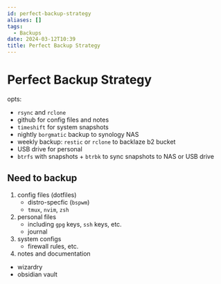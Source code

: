 ```yaml
---
id: perfect-backup-strategy
aliases: []
tags:
  - Backups
date: 2024-03-12T10:39
title: Perfect Backup Strategy
---
```

<!-- 2024-03-12-1039 (March 12, 2024 10:39 AM) -->

# Perfect Backup Strategy
opts:
- `rsync` and `rclone`
- github for config files and notes
- `timeshift` for system snapshots
- nightly `borgmatic` backup to synology NAS
- weekly backup: `restic` or `rclone` to backlaze b2 bucket
- USB drive for personal
- `btrfs` with snapshots + `btrbk` to sync snapshots to NAS or USB drive

## Need to backup
1. config files (dotfiles)
   - distro-specfic (`bspwm`)
   - `tmux`, `nvim`, `zsh`
2. personal files
   - including `gpg` keys, `ssh` keys, etc.
   - journal
3. system configs
   - firewall rules, etc.
4. notes and documentation
  - wizardry
  - obsidian vault
